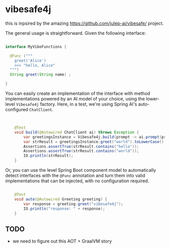 # vibesafe4j

this is inpsired by the amazing https://github.com/julep-ai/vibesafe/ project. 

The general usage is straightforward. Given the following interface:

```java

interface MyVibeFunctions {

  @Func ("""
    greet('Alice')
    >>> "hello, Alice"
  """)
  String greet(String name) ;

}

```


You can easily create an implementation of the interface with method implementations powered by an AI model of 
your choice, using the lower-level `Vibesafe4j` factory. Here, in a test, we're using Spring AI's auto-configured 
`ChatClient`.

```java


	@Test
	void build(@Autowired ChatClient ai) throws Exception {
		var greetingsInstance = Vibesafe4j.build(prompt -> ai.prompt(prompt).call().content(), Greeting.class);
		var strResult = greetingsInstance.greet("world").toLowerCase();
		Assertions.assertTrue(strResult.contains("hello"));
		Assertions.assertTrue(strResult.contains("world"));
		IO.println(strResult);
	}


```

Or, you can use the level Spring Boot component model to automatically detect interfaces with the `@Func` annotation 
and turn them into valid implementations that can be injected, with no configuration required.

```java

	@Test
	void auto(@Autowired Greeting greeting) {
		var response = greeting.greet("vibesafe4j");
		IO.println("response: " + response);
	}
```

## TODO 
* we need to figure out this AOT + GraalVM story